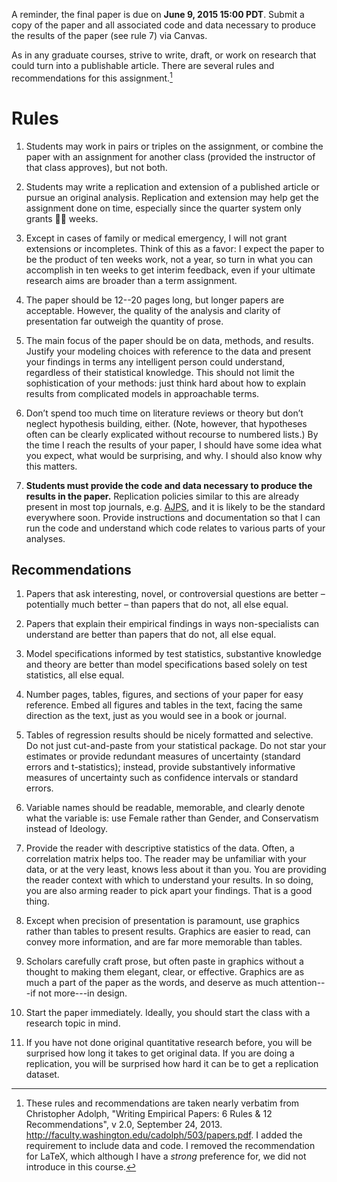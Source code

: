 <!--
.. title: Final Papers
.. slug: final-papers
.. date: 2015-05-27 17:01:04 UTC-07:00
.. tags: 
.. category: 
.. link: 
.. description: 
.. type: text
.. author: Jeffrey Arnold
-->

A reminder, the final paper is due on **June 9, 2015 15:00 PDT**.
Submit a copy of the paper and all associated code and data necessary to produce the results of the paper (see rule 7) via Canvas.

As in any graduate courses, strive to write, draft, or work on research that could turn into a publishable article.
There are several rules and recommendations for this assignment.[^1]

# Rules

1. Students may work in pairs or triples on the assignment, or combine the paper with an assignment for another class (provided the instructor of that class approves), but not both.

2. Students may write a replication and extension of a published article or pursue an original analysis.
   Replication and extension may help get the assignment done on time, especially since the quarter system only grants  weeks.

3. Except in cases of family or medical emergency, I will not grant extensions or incompletes.
   Think of this as a favor: I expect the paper to be the product of
   ten weeks work, not a year, so turn in what you can accomplish in ten weeks to get interim feedback, even if your ultimate research aims are broader than a term assignment.

4. The paper should be 12--20 pages long, but longer papers are acceptable.
   However, the quality of the analysis and clarity of presentation far outweigh the quantity of prose.

5. The main focus of the paper should be on data, methods, and results.
   Justify your modeling choices with reference to the data and present your findings in terms any intelligent person could understand, regardless of their statistical knowledge.
   This should not limit the sophistication of your methods: just think hard about how to explain results from complicated models in approachable terms.

6. Don’t spend too much time on literature reviews or theory but don’t neglect hypothesis building, either. (Note, however, that hypotheses often can be clearly
   explicated without recourse to numbered lists.) By the time I reach the results of
   your paper, I should have some idea what you expect, what would be surprising,
   and why. I should also know why this matters.

7. **Students must provide the code and data necessary to produce the results in the paper.**
   Replication policies similar to this are already present in most top journals, e.g. [AJPS](http://ajps.org/2015/03/26/the-ajps-replication-policy-innovations-and-revisions/), and it is likely to be the standard everywhere soon.
   Provide instructions and documentation so that I can run the code and understand which code relates to various parts of your analyses.

## Recommendations

1. Papers that ask interesting, novel, or controversial questions are better – potentially much better – than papers that do not, all else equal.

2. Papers that explain their empirical findings in ways non-specialists can understand are better than papers that do not, all else equal.

3. Model specifications informed by test statistics, substantive knowledge and theory are better than model specifications based solely on test statistics, all else equal.

4. Number pages, tables, figures, and sections of your paper for easy reference.
   Embed all figures and tables in the text, facing the same direction as the text,
   just as you would see in a book or journal.
   
5. Tables of regression results should be nicely formatted and selective.
   Do not just cut-and-paste from your statistical package. Do not star your estimates or provide redundant measures of uncertainty
   (standard errors and t-statistics); instead, provide substantively informative measures of uncertainty such as confidence
   intervals or standard errors.
   
6. Variable names should be readable, memorable, and clearly denote what the variable
   is: use Female rather than Gender, and Conservatism instead of Ideology.

7. Provide the reader with descriptive statistics of the data.
   Often, a correlation matrix helps too.
   The reader may be unfamiliar with your data, or at the very least, knows less about it than you.
   You are providing the reader context with which to understand your results.
   In so doing, you are also arming reader to pick apart your findings.
   That is a good thing.
8. Except when precision of presentation is paramount, use graphics rather than tables to present results.
   Graphics are easier to read, can convey more information, and are far more memorable than tables.

9. Scholars carefully craft prose, but often paste in graphics without a thought to making them elegant, clear, or effective.
   Graphics are as much a part of the paper as the words, and deserve as much attention---if not more---in design.

10. Start the paper immediately. Ideally, you should start the class with a research topic in mind.
   
11. If you have not done original quantitative research before, you will be surprised how long it takes to get original data.
If you are doing a replication, you will be surprised how hard it can be to get a replication dataset.

[^1]: These rules and recommendations are taken nearly verbatim from
      Christopher Adolph, "Writing Empirical Papers: 6 Rules & 12 Recommendations",
      v 2.0, September 24, 2013. <http://faculty.washington.edu/cadolph/503/papers.pdf>.
	  I added the requirement to include data and code. I removed the recommendation for LaTeX, which
	  although I have a *strong* preference for, we did not introduce in this course.

<!--  LocalWords:  UTC incompletes AJPS
 -->
